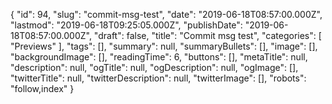 {
    "id": 94,
    "slug": "commit-msg-test",
    "date": "2019-06-18T08:57:00.000Z",
    "lastmod": "2019-06-18T09:25:05.000Z",
    "publishDate": "2019-06-18T08:57:00.000Z",
    "draft": false,
    "title": "Commit msg test",
    "categories": [
        "Previews"
    ],
    "tags": [],
    "summary": null,
    "summaryBullets": [],
    "image": [],
    "backgroundImage": [],
    "readingTime": 6,
    "buttons": [],
    "metaTitle": null,
    "description": null,
    "ogTitle": null,
    "ogDescription": null,
    "ogImage": [],
    "twitterTitle": null,
    "twitterDescription": null,
    "twitterImage": [],
    "robots": "follow,index"
}
